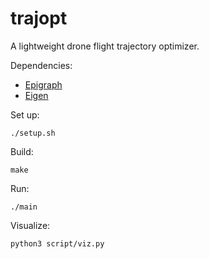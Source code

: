 # trajopt

A lightweight drone flight trajectory optimizer.

Dependencies:
- [Epigraph](https://github.com/EmbersArc/Epigraph)
- [Eigen](https://eigen.tuxfamily.org/index.php?title=Main_Page)

Set up:
```
./setup.sh
```

Build:
```
make
```

Run:
```
./main
```

Visualize:
```
python3 script/viz.py
```
